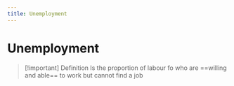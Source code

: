 ```yaml
---
title: Unemployment
---
```

# Unemployment

> [!important] Definition
> Is the proportion of labour fo who are ==willing and able== to work but cannot find a job














